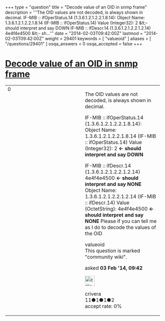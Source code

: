 +++
type = "question"
title = "Decode value of an OID in snmp frame"
description = '''The OID values ​​are not decoded, is always shown in decimal. IF-MIB :: ifOperStatus.14 (1.3.6.1.2.1.2.2.1.8.14): Object Name: 1.3.6.1.2.1.2.2.1.8.14 (IF-MIB :: ifOperStatus.14) Value (Integer32): 2 &amp;lt;- should interpret and say DOWN IF-MIB :: ifDescr.14 (1.3.6.1.2.1.2.2.1.2.14) 4e4f4e4500 &amp;lt;- sh...'''
date = "2014-02-03T09:42:00Z"
lastmod = "2014-02-03T09:42:00Z"
weight = 29401
keywords = [ "valueoid" ]
aliases = [ "/questions/29401" ]
osqa_answers = 0
osqa_accepted = false
+++

<div class="headNormal">

# [Decode value of an OID in snmp frame](/questions/29401/decode-value-of-an-oid-in-snmp-frame)

</div>

<div id="main-body">

<div id="askform">

<table id="question-table" style="width:100%;"><colgroup><col style="width: 50%" /><col style="width: 50%" /></colgroup><tbody><tr class="odd"><td style="width: 30px; vertical-align: top"><div class="vote-buttons"><div id="post-29401-score" class="post-score" title="current number of votes">0</div><div id="favorite-count" class="favorite-count"></div></div></td><td><div id="item-right"><div class="question-body"><p>The OID values ​​are not decoded, is always shown in decimal.</p><p>IF-MIB :: ifOperStatus.14 (1.3.6.1.2.1.2.2.1.8.14): Object Name: 1.3.6.1.2.1.2.2.1.8.14 (IF-MIB :: ifOperStatus.14) Value (Integer32): 2 <strong>&lt;- should interpret and say DOWN</strong></p><p>IF-MIB :: ifDescr.14 (1.3.6.1.2.1.2.2.1.2.14) 4e4f4e4500 <strong>&lt;- should interpret and say NONE</strong> Object Name: 1.3.6.1.2.1.2.2.1.2.14 (IF-MIB :: ifDescr.14) Value (OctetString): 4e4f4e4500 <strong>&lt;- should interpret and say NONE</strong> Please if you can tell me as I do to decode the values ​​of the OID</p></div><div id="question-tags" class="tags-container tags">valueoid</div><div id="question-controls" class="post-controls"><div class="community-wiki">This question is marked "community wiki".</div></div><div class="post-update-info-container"><div class="post-update-info post-update-info-user"><p>asked <strong>03 Feb '14, 09:42</strong></p><img src="https://secure.gravatar.com/avatar/4309b4e45619b8612a63e5b203a48d12?s=32&amp;d=identicon&amp;r=g" class="gravatar" width="32" height="32" alt="crivera&#39;s gravatar image" /><p>crivera<br />
<span class="score" title="11 reputation points">11</span><span title="1 badges"><span class="badge1">●</span><span class="badgecount">1</span></span><span title="1 badges"><span class="silver">●</span><span class="badgecount">1</span></span><span title="2 badges"><span class="bronze">●</span><span class="badgecount">2</span></span><br />
<span class="accept_rate" title="Rate of the user&#39;s accepted answers">accept rate:</span> <span title="crivera has no accepted answers">0%</span></p></div></div><div id="comments-container-29401" class="comments-container"></div><div id="comment-tools-29401" class="comment-tools"></div><div class="clear"></div><div id="comment-29401-form-container" class="comment-form-container"></div><div class="clear"></div></div></td></tr></tbody></table>

</div>

</div>


